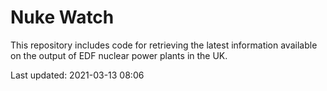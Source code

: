 # Nuke Watch

This repository includes code for retrieving the latest information available on the output of EDF nuclear power plants in the UK.

Last updated: 2021-03-13 08:06